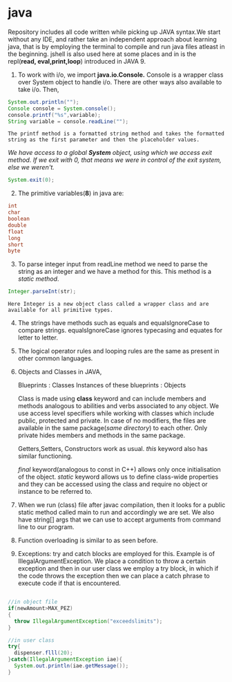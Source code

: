# java

Repository includes all code written while picking up JAVA syntax.We start without any IDE, and rather take an independent approach about learning java, that is by employing the terminal to compile and run java files atleast in the beginning. jshell is also used here at some places and in is the repl(**read, eval,print,loop**) introduced in JAVA 9.

1. To work with i/o, we import **java.io.Console.** Console is a wrapper class over System object to handle i/o. There are other ways also available to take i/o. Then,
  
  ```java
  System.out.println("");
  Console console = System.console();
  console.printf("%s",variable);
  String variable = console.readLine("");
  
  ```
    The printf method is a formatted string method and takes the formatted string as the first parameter and then the placeholder values.

*We have access to a global **System** object, using which we access exit method. If we exit with 0, that means we were in control of the exit system, else we weren't.*
   ```java
   System.exit(0);
   ```

2. The primitive variables(**8**) in java are:

  ```java
  int
  char
  boolean
  double
  float
  long
  short
  byte
  ```
  
3. To parse integer input from readLine method we need to parse the string as an integer and we have a method for this. This method is a *static method*.

  ```java
  Integer.parseInt(str);
  ```
  
    Here Integer is a new object class called a wrapper class and are available for all primitive types.

4. The strings have methods such as equals and equalsIgnoreCase to compare strings. equalsIgnoreCase ignores typecasing and equates for letter to letter.

5. The logical operator rules and looping rules are the same as present in other common languages.

6. Objects and Classes in JAVA, 
  
    Blueprints : Classes
    Instances of these blueprints : Objects
    
    Class is made using **class** keyword and can include members and methods analogous to abilities and verbs associated to any object. We use access level specifiers while working with classes which include public, protected and private. In case of no modifiers, the files are available in the same package(*same directory*) to each other. Only private hides members and methods in the same package. 
    
    Getters,Setters, Constructors work as usual. *this* keyword also has similar functioning. 
    
    *final* keyword(analogous to const in C++) allows only once initialisation of the object. *static* keyword allows us to define class-wide properties and they can be accessed using the class and require no object or instance to be referred to.

7. When we run (class) file after javac compilation, then it looks for a public static method called main to run and accordingly we are set. We also have string[] args that we can use to accept arguments from command line to our program.

8. Function overloading is similar to as seen before. 

9. Exceptions: try and catch blocks are employed for this. Example is of IllegalArgumentException. We place a condition to throw a certain exception and then in our user class we employ a try block, in which if the code throws the exception then we can place a catch phrase to execute code if that is encountered.

  ```java
  
  //in object file
  if(newAmount>MAX_PEZ)
  {
    throw IllegalArgumentException("exceedslimits");
  }
  
  //in user class
  try{
    dispenser.flll(20);
  }catch(IllegalArgumentException iae){
    System.out.println(iae.getMessage());
  }
  
